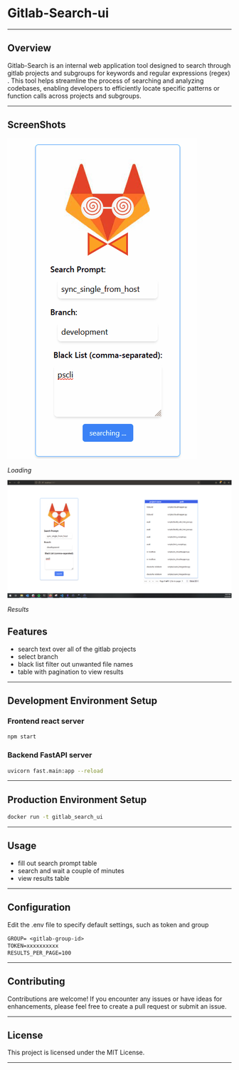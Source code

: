 # Gitlab-Search-ui

---
## Overview


Gitlab-Search is an internal  web application tool designed to search through gitlab projects and subgroups for keywords and regular expressions (regex) . This tool helps streamline the process of searching and analyzing codebases, enabling developers to efficiently locate specific patterns or function calls across projects and subgroups.


---
## ScreenShots

![](eyes.gif)

*Loading*

![](results.jpg)

*Results*
## Features
- search text over all of the gitlab projects
- select branch
- black list filter out unwanted file names
- table with pagination to view results
---

## Development Environment Setup

### Frontend react server
```bash
npm start
```
### Backend FastAPI server
```bash
uvicorn fast.main:app --reload
```
---
## Production Environment Setup
```bash
docker run -t gitlab_search_ui
```
---
## Usage
- fill out search prompt table 
- search and wait a couple of minutes
- view results table

---
## Configuration

Edit the .env file to specify default settings, such as token and group

```env
GROUP= <gitlab-group-id>
TOKEN=xxxxxxxxxx
RESULTS_PER_PAGE=100
```
---
## Contributing

Contributions are welcome! If you encounter any issues or have ideas for enhancements, please feel free to create a pull request or submit an issue.

---
## License

This project is licensed under the MIT License.

---


